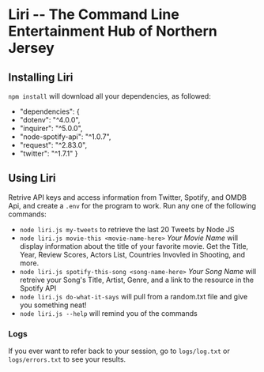 # Liri -- The Command Line Entertainment Hub of Northern Jersey

## Installing Liri
`npm install` will download all your dependencies, as followed: 
- "dependencies": {
-   "dotenv": "^4.0.0",
-   "inquirer": "^5.0.0",
-   "node-spotify-api": "^1.0.7",
-   "request": "^2.83.0",
-   "twitter": "^1.7.1"
  }
## Using Liri
Retrive API keys and access information from Twitter, Spotify, and OMDB Api, and create a `.env` for the program to work.
Run any one of the following commands:
- `node liri.js my-tweets` to retrieve the last 20 Tweets by Node JS
- `node liri.js movie-this <movie-name-here>` *Your Movie Name* will display information about the title of your favorite movie. Get the Title, Year, Review Scores, Actors List, Countries Invovled in Shooting, and more.
- `node liri.js spotify-this-song <song-name-here>` *Your Song Name* will retreive your Song's Title, Artist, Genre, and a link to the resource in the Spotify API
- `node liri.js do-what-it-says` will pull from a random.txt file and give you something neat!
- `node liri.js --help` will remind you of the commands

### Logs

If you ever want to refer back to your session, go to `logs/log.txt` or `logs/errors.txt` to see your results.

